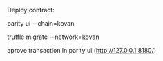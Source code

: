Deploy contract:

parity ui --chain=kovan

truffle migrate --network=kovan

aprove transaction in parity ui (http://127.0.0.1:8180/)

